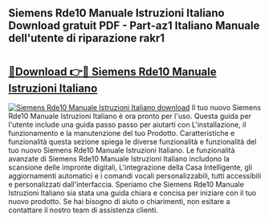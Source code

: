 ## Siemens Rde10 Manuale Istruzioni Italiano Download gratuit PDF - Part-az1 Italiano Manuale dell'utente di riparazione rakr1

# <h2><a href="http://dfbnx78.blite.top/?on=Siemens+Rde10+Manuale+Istruzioni+Italiano">🔗Download 👉🔴 Siemens Rde10 Manuale Istruzioni Italiano</a></h2>

[![Siemens Rde10 Manuale Istruzioni Italiano download](https://i.imgur.com/lujVjoI.png)](http://dfbnx78.blite.top/?on=Siemens+Rde10+Manuale+Istruzioni+Italiano)
Il tuo nuovo Siemens Rde10 Manuale Istruzioni Italiano è ora pronto per l'uso. Questa guida per l'utente include una guida passo passo per aiutarti con L'installazione, il funzionamento e la manutenzione del tuo Prodotto. Caratteristiche e funzionalità questa sezione spiega le diverse funzionalità e funzionalità del tuo nuovo Siemens Rde10 Manuale Istruzioni Italiano. Le funzionalità avanzate di Siemens Rde10 Manuale Istruzioni Italiano includono la scansione delle impronte digitali, L'integrazione della Casa Intelligente, gli aggiornamenti automatici e i comandi vocali personalizzabili, tutti accessibili e personalizzati dall'interfaccia. Speriamo che Siemens Rde10 Manuale Istruzioni Italiano sia stata una guida chiara e concisa per iniziare con il tuo nuovo prodotto. Se hai bisogno di aiuto o chiarimenti, non esitare a contattare il nostro team di assistenza clienti.
